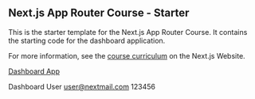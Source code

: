 ## Next.js App Router Course - Starter

This is the starter template for the Next.js App Router Course. It contains the starting code for the dashboard application.

For more information, see the [course curriculum](https://nextjs.org/learn) on the Next.js Website.

[Dashboard App](https://nextjs-dashboard-one-blue-22.vercel.app/)

Dashboard User 
user@nextmail.com 
123456
